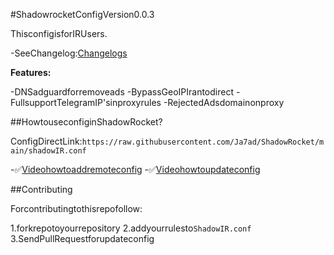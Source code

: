 #ShadowrocketConfigVersion0.0.3

ThisconfigisforIRUsers.

-SeeChangelog:[Changelogs](/CHANGELOG.md)

**Features:**

-DNSadguardforremoveads
-BypassGeoIPIrantodirect
-FullsupportTelegramIP'sinproxyrules
-RejectedAdsdomainonproxy


##HowtouseconfiginShadowRocket?

ConfigDirectLink:`https://raw.githubusercontent.com/Ja7ad/ShadowRocket/main/shadowIR.conf`

-✅[Videohowtoaddremoteconfig](/help/ShadowRocket.MOV)
-✅[Videohowtoupdateconfig](/help/how-to-update-config.MOV)


##Contributing

Forcontributingtothisrepofollow:

1.forkrepotoyourrepository
2.addyourrulesto`ShadowIR.conf`
3.SendPullRequestforupdateconfig